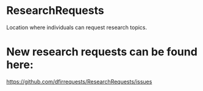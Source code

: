 # ResearchRequests
Location where individuals can request research topics.

# New research requests can be found here:
https://github.com/dfirrequests/ResearchRequests/issues

